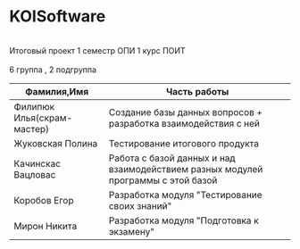 # KOISoftware

<br>Итоговый проект 1 семестр ОПИ 1 курс ПОИТ </br>
<br>6 группа , 2 подгруппа</br>


| Фамилия,Имя                        | Часть работы |
| --------------------------------------- | ----------------------- |
| Филипюк Илья(скрам-мастер) |  Создание базы данных вопросов + разработка взаимодействия с ней                     |
| Жуковская Полина                    |         Тестирование итогового продукта          |
| Качинскас Вацловас                      |           Работа с базой данных и над взаимодействием разных модулей программы с этой базой       |
| Коробов Егор                         |           Разработка модуля "Тестирование своих знаний"    |
| Мирон Никита                            |   Разработка модуля "Подготовка к экзамену"                |
